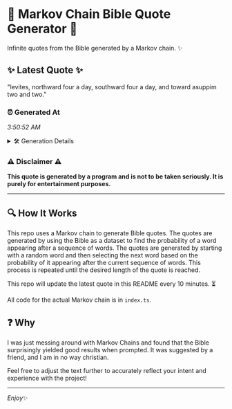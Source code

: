# 📖 Markov Chain Bible Quote Generator 📖

Infinite quotes from the Bible generated by a Markov chain. ✨

## ✨ Latest Quote ✨
"levites, northward four a day, southward four a day, and toward asuppim two and two."

### ⏰ Generated At
*3:50:52 AM*

<details>
    <summary>🛠️ Generation Details</summary>
    <p>
        <strong>🌱 Seed:</strong> levites,<br>
        <strong>🔄 Iterations:</strong> 14<br>
        <strong>📜 Context History:</strong><br>[ levites, ]: northward<br>[ levites,, northward ]: four<br>[ levites,, northward, four ]: a<br>[ levites,, northward, four, a ]: day,<br>[ levites,, northward, four, a, day, ]: southward<br>[ levites,, northward, four, a, day,, southward ]: four<br>[ northward, four, a, day,, southward, four ]: a<br>[ four, a, day,, southward, four, a ]: day,<br>[ a, day,, southward, four, a, day, ]: and<br>[ day,, southward, four, a, day,, and ]: toward<br>[ southward, four, a, day,, and, toward ]: asuppim<br>[ four, a, day,, and, toward, asuppim ]: two<br>[ a, day,, and, toward, asuppim, two ]: and<br>[ day,, and, toward, asuppim, two, and ]: two.<br>
    </p>
</details>

### ⚠️ Disclaimer ⚠️
**This quote is generated by a program and is not to be taken seriously. It is purely for entertainment purposes.**

---

## 🔍 How It Works

This repo uses a Markov chain to generate Bible quotes. The quotes are generated by using the Bible as a dataset to find the probability of a word appearing after a sequence of words. The quotes are generated by starting with a random word and then selecting the next word based on the probability of it appearing after the current sequence of words. This process is repeated until the desired length of the quote is reached.

This repo will update the latest quote in this README every 10 minutes. ⏳

All code for the actual Markov chain is in `index.ts`.

## ❓ Why

I was just messing around with Markov Chains and found that the Bible surprisingly yielded good results when prompted. 
It was suggested by a friend, and I am in no way christian.

Feel free to adjust the text further to accurately reflect your intent and experience with the project!

---

*Enjoy*✨
